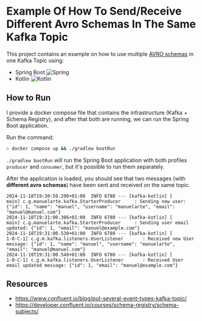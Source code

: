 # Example Of How To Send/Receive Different Avro Schemas In The Same Kafka Topic

This project contains an example on how to use multiple [AVRO schemas](https://avro.apache.org/docs/1.11.1/specification/) in one Kafka Topic using:
- Spring Boot ![Spring](https://img.shields.io/badge/spring-%236DB33F.svg?style=for-the-badge&logo=spring&logoColor=white)
- Kotlin ![Kotlin](https://img.shields.io/badge/kotlin-%237F52FF.svg?style=for-the-badge&logo=kotlin&logoColor=white)

## How to Run

I provide a docker compose file that contains the infrastructure (Kafka + Schema Registry), and after that both are running, we can run the Spring Boot application.

Run the command:
```bash
> docker compose up && ./gradlew bootRun
```

`./gradlew bootRun` will run the Spring Boot application with both profiles `producer` and `consumer`, but it's possible to run them separately.

After the application is loaded, you should see that two messages (with **different avro schemas**) have been sent and received on the same topic.

```
2024-11-18T19:30:59.290+01:00  INFO 6780 --- [kafka-kotlin] [           main] c.g.manuelarte.kafka.StarterProducer     : Sending new user: {"id": 1, "name": "manuel", "username": "manuelarte", "email": "manuel@manuel.com"}
2024-11-18T19:31:00.386+01:00  INFO 6780 --- [kafka-kotlin] [           main] c.g.manuelarte.kafka.StarterProducer     : Sending user email updated: {"id": 1, "email": "manuel@example.com"}
2024-11-18T19:31:00.530+01:00  INFO 6780 --- [kafka-kotlin] [        1-0-C-1] c.g.m.kafka.listeners.UserListener       : Received new User message: {"id": 1, "name": "manuel", "username": "manuelarte", "email": "manuel@manuel.com"}
2024-11-18T19:31:00.548+01:00  INFO 6780 --- [kafka-kotlin] [        1-0-C-1] c.g.m.kafka.listeners.UserListener       : Received User email updated message: {"id": 1, "email": "manuel@example.com"}
```

## Resources

- https://www.confluent.io/blog/put-several-event-types-kafka-topic/
- https://developer.confluent.io/courses/schema-registry/schema-subjects/
